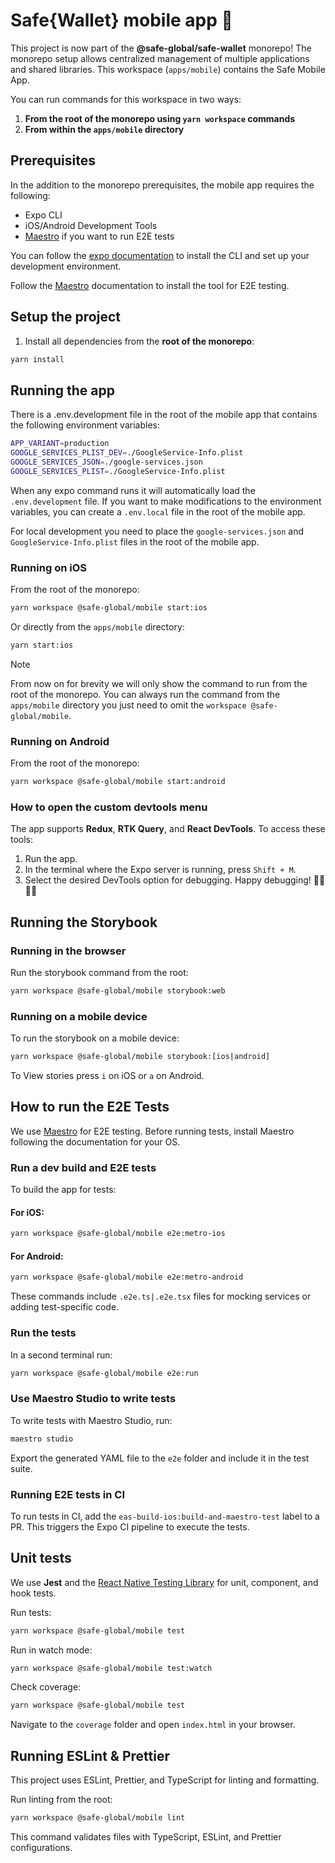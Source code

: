 # Safe{Wallet} mobile app 📱

This project is now part of the **@safe-global/safe-wallet** monorepo! The monorepo setup allows centralized management
of multiple
applications and shared libraries. This workspace (`apps/mobile`) contains the Safe Mobile App.

You can run commands for this workspace in two ways:

1. **From the root of the monorepo using `yarn workspace` commands**
2. **From within the `apps/mobile` directory**

## Prerequisites

In the addition to the monorepo prerequisites, the mobile app requires the following:

- Expo CLI
- iOS/Android Development Tools
- [Maestro](https://maestro.mobile.dev/) if you want to run E2E tests

You can follow the [expo documentation](https://docs.expo.dev/get-started/set-up-your-environment/) to install the CLI
and set up your development environment.

Follow the [Maestro](https://maestro.mobile.dev/) documentation to install the tool for E2E testing.

## Setup the project

1. Install all dependencies from the **root of the monorepo**:

```bash
yarn install
```

## Running the app

There is a .env.development file in the root of the mobile app that contains the following environment variables:

```bash
APP_VARIANT=production
GOOGLE_SERVICES_PLIST_DEV=./GoogleService-Info.plist
GOOGLE_SERVICES_JSON=./google-services.json
GOOGLE_SERVICES_PLIST=./GoogleService-Info.plist
```

When any expo command runs it will automatically load the `.env.development` file. If you want to make modifications
to the environment variables, you can create a `.env.local` file in the root of the mobile app.

For local development you need to place the `google-services.json` and `GoogleService-Info.plist` files in the root of
the mobile app.

### Running on iOS

From the root of the monorepo:

```bash
yarn workspace @safe-global/mobile start:ios
```

Or directly from the `apps/mobile` directory:

```bash
yarn start:ios
```

> [!NOTE]
>
> From now on for brevity we will only show the command to run from the root of the monorepo. You can always run the
> command from the `apps/mobile` directory you just need to omit the `workspace @safe-global/mobile`.

### Running on Android

From the root of the monorepo:

```bash
yarn workspace @safe-global/mobile start:android
```

### How to open the custom devtools menu

The app supports **Redux**, **RTK Query**, and **React DevTools**. To access these tools:

1. Run the app.
2. In the terminal where the Expo server is running, press `Shift + M`.
3. Select the desired DevTools option for debugging. Happy debugging! 👨‍💻👩‍💻

## Running the Storybook

### Running in the browser

Run the storybook command from the root:

```bash
yarn workspace @safe-global/mobile storybook:web
```

### Running on a mobile device

To run the storybook on a mobile device:

```bash
yarn workspace @safe-global/mobile storybook:[ios|android]
```

To View stories press `i` on iOS or `a` on Android.

## How to run the E2E Tests

We use [Maestro](https://maestro.mobile.dev/) for E2E testing. Before running tests, install Maestro following the
documentation for your OS.

### Run a dev build and E2E tests

To build the app for tests:

#### For iOS:

```bash
yarn workspace @safe-global/mobile e2e:metro-ios
```

#### For Android:

```bash
yarn workspace @safe-global/mobile e2e:metro-android
```

These commands include `.e2e.ts|.e2e.tsx` files for mocking services or adding test-specific code.

### Run the tests

In a second terminal run:

```bash
yarn workspace @safe-global/mobile e2e:run
```

### Use Maestro Studio to write tests

To write tests with Maestro Studio, run:

```bash
maestro studio
```

Export the generated YAML file to the `e2e` folder and include it in the test suite.

### Running E2E tests in CI

To run tests in CI, add the `eas-build-ios:build-and-maestro-test` label to a PR. This triggers the Expo CI pipeline to
execute the tests.

## Unit tests

We use **Jest** and the [React Native Testing Library](https://callstack.github.io/react-native-testing-library/) for
unit, component, and hook tests.

Run tests:

```bash
yarn workspace @safe-global/mobile test
```

Run in watch mode:

```bash
yarn workspace @safe-global/mobile test:watch
```

Check coverage:

```bash
yarn workspace @safe-global/mobile test
```

Navigate to the `coverage` folder and open `index.html` in your browser.

## Running ESLint & Prettier

This project uses ESLint, Prettier, and TypeScript for linting and formatting.

Run linting from the root:

```bash
yarn workspace @safe-global/mobile lint
```

This command validates files with TypeScript, ESLint, and Prettier configurations.
